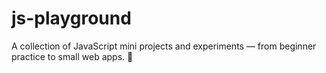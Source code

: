 # js-playground
A collection of JavaScript mini projects and experiments — from beginner practice to small web apps. 🚀
